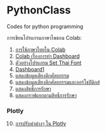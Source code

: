 # PythonClass
Codes for python programming

การเขียนโปรแกรมภาษาไพธอน
Colab:
1. [การใช้ภาษาไทยใน Colab](https://kamkanyawee.medium.com/%E0%B9%81%E0%B8%AA%E0%B8%94%E0%B8%87%E0%B8%9C%E0%B8%A5%E0%B8%A0%E0%B8%B2%E0%B8%A9%E0%B8%B2%E0%B9%84%E0%B8%97%E0%B8%A2%E0%B9%83%E0%B8%99%E0%B8%81%E0%B8%A3%E0%B8%B2%E0%B8%9F%E0%B8%82%E0%B8%AD%E0%B8%87-matplotlib-%E0%B8%9A%E0%B8%99-google-colab-37210d9a9f31)
2. [Colab เรื่องการทำ Dashboard](https://colab.research.google.com/drive/1OP1ZlLeACh6V4uinpVFVM4lSsECMBZqN?usp=sharing)
3. [ตัวอย่างโปรแกรม Set Thai Font](https://github.com/suwat9/PythonClass/blob/main/CodeAI/setFontThai.py)
4. [Dashboard1](https://github.com/suwat9/PythonClass/blob/main/CodeAI/Dashboard1.py)
5. [แสดงข้อมูลเตียงตึกศัลยกรรม](https://github.com/suwat9/PythonClass/blob/main/CodeAI/surgery1.py)
6. [แสดงข้อมูลเตียงตึกศัลยกรรมและออร์โธปิดิกส์](https://github.com/suwat9/PythonClass/blob/main/CodeAI/sur_ortho1.py)
7. [แสดงสิทธิ์การรักษา](https://github.com/suwat9/PythonClass/blob/main/CodeAI/priority1.py)
8. [แสดงกราฟแยกตามสิทธิ์การรักษา](https://github.com/suwat9/PythonClass/blob/main/CodeAI/priorityGraph.py)

### Plotly
10. [การปรับค่าต่างๆ ใน Plotly](https://plotly.com/python/creating-and-updating-figures/)

